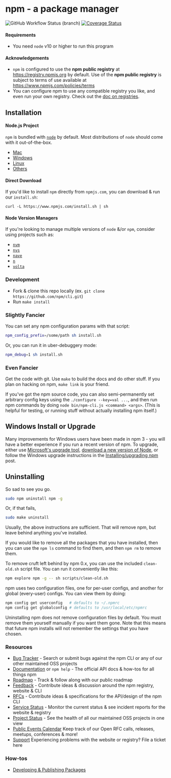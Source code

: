 npm - a package manager
==============================

![GitHub Workflow Status (branch)](https://img.shields.io/github/workflow/status/npm/cli/Node%20CI/latest) [![Coverage Status](https://coveralls.io/repos/github/npm/cli/badge.svg?branch=latest)](https://coveralls.io/github/npm/cli?branch=latest)

#### Requirements

- You need `node` v10 or higher to run this program

#### Acknowledgements
- `npm` is configured to use the **npm public registry** at
<https://registry.npmjs.org> by default. Use of the **npm public registry** is
subject to terms of use available at <https://www.npmjs.com/policies/terms>
- You can configure npm to use any compatible registry you
like, and even run your own registry. Check out the [doc on
registries](https://docs.npmjs.com/misc/registry).

## Installation

#### Node.js Project

`npm` is bundled with [`node`](https://nodejs.org/en/download/) by default. Most distributions of `node` should come with it out-of-the-box.

- [Mac](0)
- [Windows]()
- [Linux]()
- [Others]()

#### Direct Download

If you'd like to install `npm` directly from `npmjs.com`, you can download & run
our `install.sh`:

```
curl -L https://www.npmjs.com/install.sh | sh
```

#### Node Version Managers

If you're looking to manage multiple versions of `node` &/or `npm`, consider using projects such as:

- [`nvm`]()
- [`nvs`]()
- [`nave`]()
- [`n`]()
- [`volta`]()

### Development

- Fork & clone this repo locally (ex. `git clone https://github.com/npm/cli.git`)
- Run `make install`

### Slightly Fancier

You can set any npm configuration params with that script:

```sh
npm_config_prefix=/some/path sh install.sh
```

Or, you can run it in uber-debuggery mode:

```sh
npm_debug=1 sh install.sh
```

### Even Fancier

Get the code with git.  Use `make` to build the docs and do other stuff.
If you plan on hacking on npm, `make link` is your friend.

If you've got the npm source code, you can also semi-permanently set
arbitrary config keys using the `./configure --key=val ...`, and then
run npm commands by doing `node bin/npm-cli.js <command> <args>`.  (This is helpful
for testing, or running stuff without actually installing npm itself.)

## Windows Install or Upgrade

Many improvements for Windows users have been made in npm 3 - you will have a better
experience if you run a recent version of npm. To upgrade, either use [Microsoft's
upgrade tool](https://github.com/felixrieseberg/npm-windows-upgrade),
[download a new version of Node](https://nodejs.org/en/download/),
or follow the Windows upgrade instructions in the
[Installing/upgrading npm](https://npm.community/t/installing-upgrading-npm/251/2) post.


## Uninstalling

So sad to see you go.

```sh
sudo npm uninstall npm -g
```
Or, if that fails,

```sh
sudo make uninstall
```

Usually, the above instructions are sufficient.  That will remove
npm, but leave behind anything you've installed.

If you would like to remove all the packages that you have installed,
then you can use the `npm ls` command to find them, and then `npm rm` to
remove them.

To remove cruft left behind by npm 0.x, you can use the included
`clean-old.sh` script file.  You can run it conveniently like this:

```sh
npm explore npm -g -- sh scripts/clean-old.sh
```

npm uses two configuration files, one for per-user configs, and another
for global (every-user) configs.  You can view them by doing:

```sh
npm config get userconfig   # defaults to ~/.npmrc
npm config get globalconfig # defaults to /usr/local/etc/npmrc
```

Uninstalling npm does not remove configuration files by default.  You
must remove them yourself manually if you want them gone.  Note that
this means that future npm installs will not remember the settings that
you have chosen.

### Resources

- [Bug Tracker](https://github.com/npm/cli/issues) - Search or submit bugs against the npm CLI or any of our other maintained OSS projects
- [Documentation](https://docs.npmjs.com/) or `npm help` - The official API docs & how-tos for all things npm
- [Roadmap](https://github.com/npm/roadmap) - Track & follow along with our public roadmap
- [Feedback](https://github.com/npm/feedback) - Contribute ideas & discussion around the npm registry, website & CLI
- [RFCs](https://github.com/npm/rfcs) - Contribute ideas & specifications for the API/design of the npm CLI
- [Service Status](https://status.npmjs.org/) - Monitor the current status & see incident reports for the website & registry
- [Project Status](https://npm.github.io/statusboard/) - See the health of all our maintained OSS projects in one view
- [Public Events Calendar](https://calendar.google.com/calendar/u/0/embed?src=npmjs.com_oonluqt8oftrt0vmgrfbg6q6go@group.calendar.google.com) Keep track of our Open RFC calls, releases, meetups, conferences & more!
- [Support](https://www.npmjs.com/support) Experiencing problems with the website or registry? File a ticket here

### How-tos
- [Developing & Publishing Packages](https://docs.npmjs.com/misc/developers)
